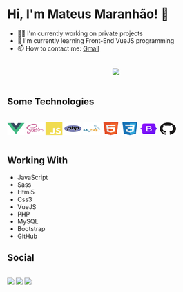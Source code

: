 # Hi, I'm Mateus Maranhão! 👋

<ul>
    <li>👩‍💻 I'm currently working on private projects</li>
    <li>🧠 I'm currently learning Front-End VueJS programming</li>
    <li>📫 How to contact me: <a href="mailto:mateusnmaranhao@gmail.com">Gmail</a></li>
</ul>

<div align="center"><br>
    <img src="https://github-readme-stats.vercel.app/api?username=mateusmaranhao12&show_icons=true&theme=outrun&title_color=white&icon_color=FF69B4&text_color=white" />
</div><br>

## Some Technologies

<div display="inline_block"><br>
    <img align="center" alt="VueJS" height="30" width="40" src="https://raw.githubusercontent.com/devicons/devicon/master/icons/vuejs/vuejs-original.svg"/>
    <img align="center" alt="SCSS" height="30" width="40" src="https://raw.githubusercontent.com/devicons/devicon/master/icons/sass/sass-original.svg"/>
    <img align="center" alt="Javascript" height="30" width="40" src="https://raw.githubusercontent.com/devicons/devicon/master/icons/javascript/javascript-plain.svg"/>
    <img align="center" alt="PHP" height="30" width="40" src="https://github.com/devicons/devicon/blob/master/icons/php/php-original.svg"/>
    <img align="center" alt="MySQL" height="30" width="40" src="https://github.com/devicons/devicon/blob/master/icons/mysql/mysql-original-wordmark.svg"/>
    <img align="center" alt="HTML" height="30" width="40" src="https://raw.githubusercontent.com/devicons/devicon/master/icons/html5/html5-original.svg"/>
    <img align="center" alt="CSS" height="30" width="40" src="https://raw.githubusercontent.com/devicons/devicon/master/icons/css3/css3-original.svg"/>
    <img align="center" alt="Bootstrap" height="30" width="40" src="https://github.com/devicons/devicon/blob/master/icons/bootstrap/bootstrap-original.svg"/>
    <img align="center" alt="GitHub" height="30" width="40" src="https://github.com/devicons/devicon/blob/master/icons/github/github-original.svg"/>
    
</div><br>

## Working With
<ul>
    <li>JavaScript</li>
    <li>Sass</li>
    <li>Html5</li>
    <li>Css3</li>
    <li>VueJS</li>
    <li>PHP</li>
    <li>MySQL</li>
    <li>Bootstrap</li>
    <li>GitHub</li>
</ul>
    
## Social

<div><br>
    <a href="https://instagram.com/mateus_maranhao12"><img src="https://img.shields.io/badge/Instagram-E4405F?style=for-the-badge&logo=instagram&logoColor=white"/></a>
    <a href="mailto:mateusnmaranhao@gmail.com"><img src="https://img.shields.io/badge/Gmail-D14836?style=for-the-badge&logo=gmail&logoColor=white"/></a>
    <a href="https://www.linkedin.com/in/mateus-maranh%C3%A3o-24938b230/"><img src="https://img.shields.io/badge/LinkedIn-0077B5?style=for-the-badge&logo=linkedin&logoColor=white"/></a>
</div>

